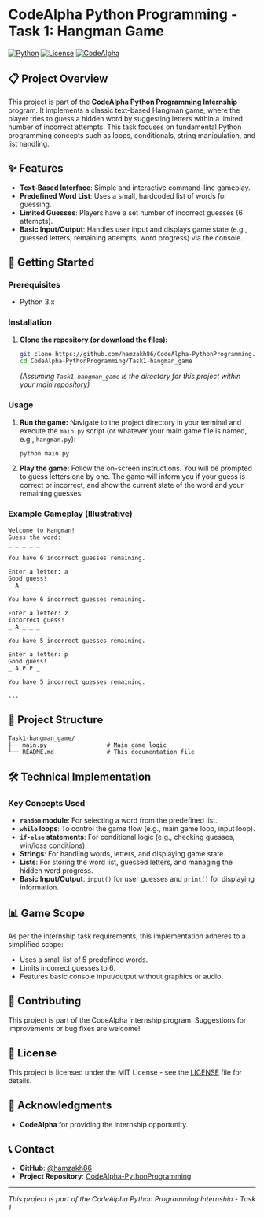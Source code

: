 # CodeAlpha Python Programming - Task 1: Hangman Game

[![Python](https://img.shields.io/badge/Python-3.x-blue.svg)](https://www.python.org/)
[![License](https://img.shields.io/badge/License-MIT-green.svg)](LICENSE)
[![CodeAlpha](https://img.shields.io/badge/CodeAlpha-Internship-orange.svg)](https://codealpha.tech/)

## 📋 Project Overview

This project is part of the **CodeAlpha Python Programming Internship** program. It implements a classic text-based Hangman game, where the player tries to guess a hidden word by suggesting letters within a limited number of incorrect attempts. This task focuses on fundamental Python programming concepts such as loops, conditionals, string manipulation, and list handling.

## ✨ Features

- **Text-Based Interface**: Simple and interactive command-line gameplay.
- **Predefined Word List**: Uses a small, hardcoded list of words for guessing.
- **Limited Guesses**: Players have a set number of incorrect guesses (6 attempts).
- **Basic Input/Output**: Handles user input and displays game state (e.g., guessed letters, remaining attempts, word progress) via the console.

## 🚀 Getting Started

### Prerequisites

- Python 3.x

### Installation

1. **Clone the repository (or download the files):**
   ```bash
   git clone https://github.com/hamzakh86/CodeAlpha-PythonProgramming.git
   cd CodeAlpha-PythonProgramming/Task1-hangman_game
   ```
   *(Assuming `Task1-hangman_game` is the directory for this project within your main repository)*

### Usage

1. **Run the game:**
   Navigate to the project directory in your terminal and execute the `main.py` script (or whatever your main game file is named, e.g., `hangman.py`):

   ```bash
   python main.py
   ```

2. **Play the game:**
   Follow the on-screen instructions. You will be prompted to guess letters one by one. The game will inform you if your guess is correct or incorrect, and show the current state of the word and your remaining guesses.

### Example Gameplay (Illustrative)

```
Welcome to Hangman!
Guess the word:
_ _ _ _ _

You have 6 incorrect guesses remaining.

Enter a letter: a
Good guess!
_ A _ _ _

You have 6 incorrect guesses remaining.

Enter a letter: z
Incorrect guess!
_ A _ _ _

You have 5 incorrect guesses remaining.

Enter a letter: p
Good guess!
_ A P P _

You have 5 incorrect guesses remaining.

...
```

## 📁 Project Structure

```
Task1-hangman_game/
├── main.py                 # Main game logic
└── README.md               # This documentation file
```

## 🛠️ Technical Implementation

### Key Concepts Used

- **`random` module**: For selecting a word from the predefined list.
- **`while` loops**: To control the game flow (e.g., main game loop, input loop).
- **`if-else` statements**: For conditional logic (e.g., checking guesses, win/loss conditions).
- **Strings**: For handling words, letters, and displaying game state.
- **Lists**: For storing the word list, guessed letters, and managing the hidden word progress.
- **Basic Input/Output**: `input()` for user guesses and `print()` for displaying information.

## 📊 Game Scope

As per the internship task requirements, this implementation adheres to a simplified scope:

- Uses a small list of 5 predefined words.
- Limits incorrect guesses to 6.
- Features basic console input/output without graphics or audio.

## 🤝 Contributing

This project is part of the CodeAlpha internship program. Suggestions for improvements or bug fixes are welcome!

## 📄 License

This project is licensed under the MIT License - see the [LICENSE](LICENSE) file for details.

## 🙏 Acknowledgments

- **CodeAlpha** for providing the internship opportunity.

## 📞 Contact

- **GitHub**: [@hamzakh86](https://github.com/hamzakh86)
- **Project Repository**: [CodeAlpha-PythonProgramming](https://github.com/hamzakh86/CodeAlpha-PythonProgramming)

---

*This project is part of the CodeAlpha Python Programming Internship - Task 1*

